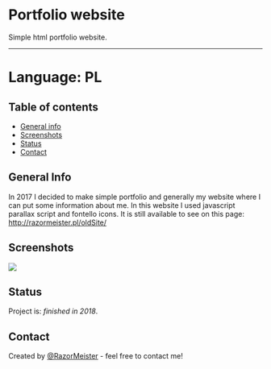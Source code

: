 # Portfolio website
 Simple html portfolio website.

------------
# Language: PL

## Table of contents
* [General info](#general-info)
* [Screenshots](#screenshots)
* [Status](#status)
* [Contact](#contact)

## General Info
In 2017 I decided to make simple portfolio and generally my website where I can put some information about me. In this website I used javascript parallax script and fontello icons. It is still available to see on this page: http://razormeister.pl/oldSite/

## Screenshots
![](https://imgur.com/DHpCW6H.png)


## Status
Project is: _finished in 2018_.

## Contact
Created by [@RazorMeister](http://razormeister.pl/) - feel free to contact me!